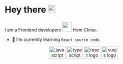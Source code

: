 # Hey there <img src="https://media.giphy.com/media/hvRJCLFzcasrR4ia7z/giphy.gif" width="25px">

###

I am a Frontend developers <img src="https://media.giphy.com/media/WUlplcMpOCEmTGBtBW/giphy.gif" width="30"> 
  from China.

- 🌱 I’m currently learning `React source code`.


<div align="center">
  <img src="https://cdn.jsdelivr.net/gh/devicons/devicon/icons/javascript/javascript-original.svg" height="40" width="52" alt="javascript logo"  />
  <img src="https://cdn.jsdelivr.net/gh/devicons/devicon/icons/typescript/typescript-original.svg" height="40" width="52" alt="typescript logo"  />
  <img src="https://cdn.jsdelivr.net/gh/devicons/devicon/icons/react/react-original.svg" height="40" width="52" alt="react logo"  />
  <img src="https://cdn.jsdelivr.net/gh/devicons/devicon/icons/vuejs/vuejs-original.svg" height="40" width="52" alt="vuejs logo"  />
</div>



